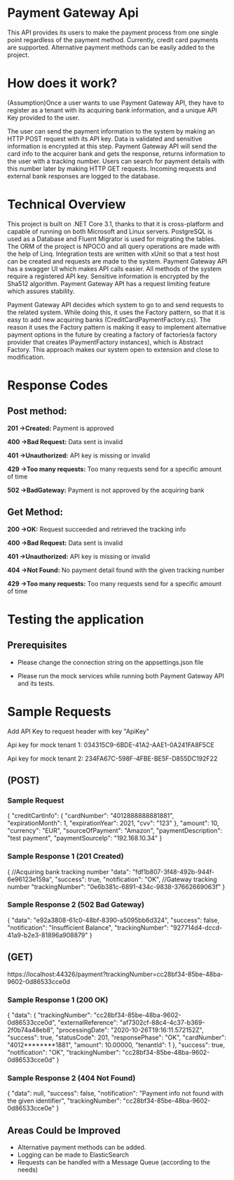 # Payment Gateway Api
This API provides its users to make the payment process from one single point regardless of the payment method. Currently, credit card payments are supported. Alternative payment methods can be easily added to the project.

# How does it work?
(Assumption)Once a user wants to use Payment Gateway API, they have to register as a tenant with its acquiring bank information, and a unique API Key provided to the user.

The user can send the payment information to the system by making an HTTP POST request with its API key. Data is validated and sensitive information is encrypted at this step. Payment Gateway API will send the card info to the acquirer bank and gets the response, returns information to the user with a tracking number. Users can search for payment details with this number later by making HTTP GET requests. Incoming requests and external bank responses are logged to the database.

# Technical Overview
This project is built on .NET Core 3.1, thanks to that it is cross-platform and capable of running on both Microsoft and Linux servers.
PostgreSQL is used as a Database and Fluent Migrator is used for migrating the tables. The ORM of the project is NPOCO and all query operations are made with the help of Linq. 
Integration tests are written with xUnit so that a test host can be created and requests are made to the system. Payment Gateway API has a swagger UI which makes API calls easier. All methods of the system require a registered API key. Sensitive information is encrypted by the Sha512 algorithm. Payment Gateway API has a request limiting feature which assures stability.

Payment Gateway API decides which system to go to and send requests to the related system. While doing this, it uses the Factory pattern, so that it is easy to add new acquiring banks (CreditCardPaymentFactory.cs).
The reason it uses the Factory pattern is making it easy to implement alternative payment options in the future by creating a factory of factories(a factory provider that creates IPaymentFactory instances), which is Abstract Factory. This approach makes our system open to extension and close to modification.

# Response Codes
## Post method:
**201 ->Created:** Payment is approved

**400 ->Bad Request:** Data sent is invalid

**401 ->Unauthorized:** API key is missing or invalid

**429 ->Too many requests:** Too many requests send for a specific amount of time

**502 ->BadGateway:** Payment is not approved by the acquiring bank

## Get Method: 
**200 ->OK:** Request succeeded and retrieved the tracking info

**400 ->Bad Request:** Data sent is invalid

**401 ->Unauthorized:** API key is missing or invalid

**404 ->Not Found:** No payment detail found with the given tracking number

**429 ->Too many requests:** Too many requests send for a specific amount of time


# Testing the application
## Prerequisites
  - Please change the connection string on the appsettings.json file

  - Please run the mock services while running both Payment Gateway API and its tests.

# Sample Requests 
Add API Key to request header with key "ApiKey"

Api key for mock tenant 1: 034315C9-6BDE-41A2-AAE1-0A241FA8F5CE 

Api key for mock tenant 2: 234FA67C-598F-4FBE-BE5F-D855DC192F22
## (POST)
### Sample Request
{
  "creditCartInfo": {
    "cardNumber": "4012888888881881",
    "expirationMonth": 1,
    "expirationYear": 2021,
    "cvv": "123"
  },
  "amount": 10,
  "currency": "EUR",
  "sourceOfPayment": "Amazon",
  "paymentDescription": "test payment",
  "paymentSourceIp": "192.168.10.34"
}

### Sample Response 1 (201 Created)
{
    //Acquiring bank tracking number
    "data": "fdf1b807-3f48-492b-944f-6e96123e159a",
    "success": true,
    "notification": "OK",
    //Gateway tracking number
    "trackingNumber": "0e6b381c-6891-434c-9838-37662669063f"
}

### Sample Response 2 (502 Bad Gateway)
{
    "data": "e92a3808-61c0-48bf-8390-a5095bb6d324",
    "success": false,
    "notification": "Insufficient Balance",
    "trackingNumber": "927714d4-dccd-41a9-b2e3-81896a908879"
}

## (GET)
https://localhost:44326/payment?trackingNumber=cc28bf34-85be-48ba-9602-0d86533cce0d

### Sample Response 1 (200 OK)
{
    "data": {
        "trackingNumber": "cc28bf34-85be-48ba-9602-0d86533cce0d",
        "externalReference": "af7302cf-88c4-4c37-b369-2f0b74a48eb8",
        "processingDate": "2020-10-26T19:16:11.572152Z",
        "success": true,
        "statusCode": 201,
        "responsePhase": "OK",
        "cardNumber": "4012********1881",
        "amount": 10.00000,
        "tenantId": 1
    },
    "success": true,
    "notification": "OK",
    "trackingNumber": "cc28bf34-85be-48ba-9602-0d86533cce0d"
}
### Sample Response 2 (404 Not Found)
{
    "data": null,
    "success": false,
    "notification": "Payment info not found with the given identifier",
    "trackingNumber": "cc28bf34-85be-48ba-9602-0d86533cce0e"
}

## Areas Could be Improved
- Alternative payment methods can be added.
- Logging can be made to ElasticSearch
- Requests can be handled with a Message Queue (according to the needs)
